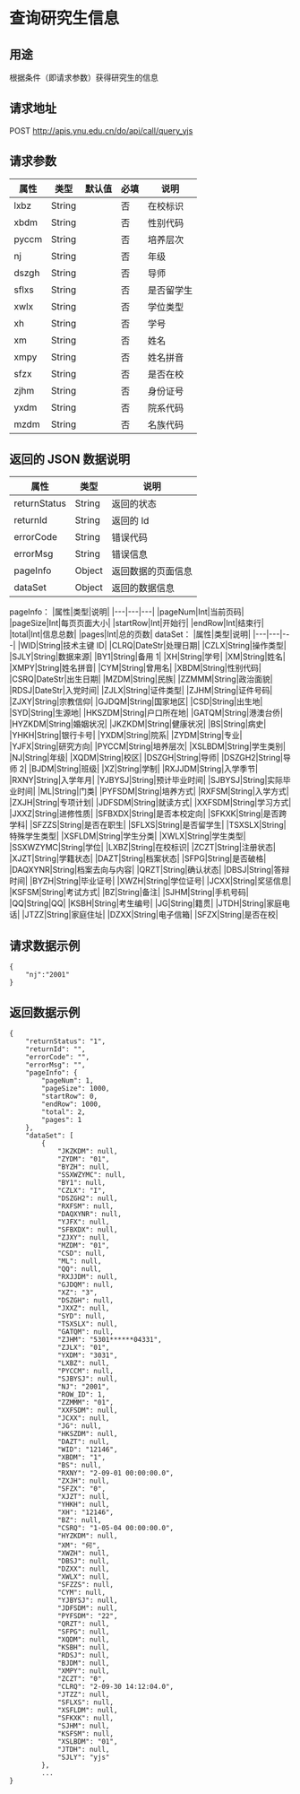# 查询研究生信息

## 用途

根据条件（即请求参数）获得研究生的信息

## 请求地址

POST http://apis.ynu.edu.cn/do/api/call/query_yjs

## 请求参数

| 属性  | 类型   | 默认值 | 必填 | 说明       |
| ----- | ------ | ------ | ---- | ---------- |
| lxbz  | String |        | 否   | 在校标识   |
| xbdm  | String |        | 否   | 性别代码   |
| pyccm | String |        | 否   | 培养层次   |
| nj    | String |        | 否   | 年级       |
| dszgh | String |        | 否   | 导师       |
| sflxs | String |        | 否   | 是否留学生 |
| xwlx  | String |        | 否   | 学位类型   |
| xh    | String |        | 否   | 学号       |
| xm    | String |        | 否   | 姓名       |
| xmpy  | String |        | 否   | 姓名拼音   |
| sfzx  | String |        | 否   | 是否在校   |
| zjhm  | String |        | 否   | 身份证号   |
|yxdm|String||否|院系代码|
| mzdm  | String |        | 否   | 名族代码   |

## 返回的 JSON 数据说明

| 属性         | 类型   | 说明               |
| ------------ | ------ | ------------------ |
| returnStatus | String | 返回的状态         |
| returnId     | String | 返回的 Id          |
| errorCode    | String | 错误代码           |
| errorMsg     | String | 错误信息           |
| pageInfo     | Object | 返回数据的页面信息 |
| dataSet      | Object | 返回的数据信息     |

pageInfo：
|属性|类型|说明|
|---|---|---|
|pageNum|Int|当前页码|
|pageSize|Int|每页页面大小|
|startRow|Int|开始行|
|endRow|Int|结束行|
|total|Int|信息总数|
|pages|Int|总的页数|
dataSet：
|属性|类型|说明|
|---|---|---|
|WID|String|技术主键 ID|
|CLRQ|DateStr|处理日期|
|CZLX|String|操作类型|
|SJLY|String|数据来源|
|BY1|String|备用 1|
|XH|String|学号|
|XM|String|姓名|
|XMPY|String|姓名拼音|
|CYM|String|曾用名|
|XBDM|String|性别代码|
|CSRQ|DateStr|出生日期|
|MZDM|String|民族|
|ZZMMM|String|政治面貌|
|RDSJ|DateStr|入党时间|
|ZJLX|String|证件类型|
|ZJHM|String|证件号码|
|ZJXY|String|宗教信仰|
|GJDQM|String|国家地区|
|CSD|String|出生地|
|SYD|String|生源地|
|HKSZDM|String|户口所在地|
|GATQM|String|港澳台侨|
|HYZKDM|String|婚姻状况|
|JKZKDM|String|健康状况|
|BS|String|病史|
|YHKH|String|银行卡号|
|YXDM|String|院系|
|ZYDM|String|专业|
|YJFX|String|研究方向|
|PYCCM|String|培养层次|
|XSLBDM|String|学生类别|
|NJ|String|年级|
|XQDM|String|校区|
|DSZGH|String|导师|
|DSZGH2|String|导师 2|
|BJDM|String|班级|
|XZ|String|学制|
|RXJJDM|String|入学季节|
|RXNY|String|入学年月|
|YJBYSJ|String|预计毕业时间|
|SJBYSJ|String|实际毕业时间|
|ML|String|门类|
|PYFSDM|String|培养方式|
|RXFSM|String|入学方式|
|ZXJH|String|专项计划|
|JDFSDM|String|就读方式|
|XXFSDM|String|学习方式|
|JXXZ|String|进修性质|
|SFBXDX|String|是否本校定向|
|SFKXK|String|是否跨学科|
|SFZZS|String|是否在职生|
|SFLXS|String|是否留学生|
|TSXSLX|String|特殊学生类型|
|XSFLDM|String|学生分类|
|XWLX|String|学生类型|
|SSXWZYMC|String|学位|
|LXBZ|String|在校标识|
|ZCZT|String|注册状态|
|XJZT|String|学籍状态|
|DAZT|String|档案状态|
|SFPG|String|是否破格|
|DAQXYNR|String|档案去向与内容|
|QRZT|String|确认状态|
|DBSJ|String|答辩时间|
|BYZH|String|毕业证号|
|XWZH|String|学位证号|
|JCXX|String|奖惩信息|
|KSFSM|String|考试方式|
|BZ|String|备注|
|SJHM|String|手机号码|
|QQ|String|QQ|
|KSBH|String|考生编号|
|JG|String|籍贯|
|JTDH|String|家庭电话|
|JTZZ|String|家庭住址|
|DZXX|String|电子信箱|
|SFZX|String|是否在校|

## 请求数据示例

```
{
	"nj":"2001"
}
```

## 返回数据示例

```
{
    "returnStatus": "1",
    "returnId": "",
    "errorCode": "",
    "errorMsg": "",
    "pageInfo": {
        "pageNum": 1,
        "pageSize": 1000,
        "startRow": 0,
        "endRow": 1000,
        "total": 2,
        "pages": 1
    },
    "dataSet": [
        {
            "JKZKDM": null,
            "ZYDM": "01",
            "BYZH": null,
            "SSXWZYMC": null,
            "BY1": null,
            "CZLX": "I",
            "DSZGH2": null,
            "RXFSM": null,
            "DAQXYNR": null,
            "YJFX": null,
            "SFBXDX": null,
            "ZJXY": null,
            "MZDM": "01",
            "CSD": null,
            "ML": null,
            "QQ": null,
            "RXJJDM": null,
            "GJDQM": null,
            "XZ": "3",
            "DSZGH": null,
            "JXXZ": null,
            "SYD": null,
            "TSXSLX": null,
            "GATQM": null,
            "ZJHM": "5301******04331",
            "ZJLX": "01",
            "YXDM": "3031",
            "LXBZ": null,
            "PYCCM": null,
            "SJBYSJ": null,
            "NJ": "2001",
            "ROW_ID": 1,
            "ZZMMM": "01",
            "XXFSDM": null,
            "JCXX": null,
            "JG": null,
            "HKSZDM": null,
            "DAZT": null,
            "WID": "12146",
            "XBDM": "1",
            "BS": null,
            "RXNY": "2-09-01 00:00:00.0",
            "ZXJH": null,
            "SFZX": "0",
            "XJZT": null,
            "YHKH": null,
            "XH": "12146",
            "BZ": null,
            "CSRQ": "1-05-04 00:00:00.0",
            "HYZKDM": null,
            "XM": "何",
            "XWZH": null,
            "DBSJ": null,
            "DZXX": null,
            "XWLX": null,
            "SFZZS": null,
            "CYM": null,
            "YJBYSJ": null,
            "JDFSDM": null,
            "PYFSDM": "22",
            "QRZT": null,
            "SFPG": null,
            "XQDM": null,
            "KSBH": null,
            "RDSJ": null,
            "BJDM": null,
            "XMPY": null,
            "ZCZT": "0",
            "CLRQ": "2-09-30 14:12:04.0",
            "JTZZ": null,
            "SFLXS": null,
            "XSFLDM": null,
            "SFKXK": null,
            "SJHM": null,
            "KSFSM": null,
            "XSLBDM": "01",
            "JTDH": null,
            "SJLY": "yjs"
        },
        ...
}
```
